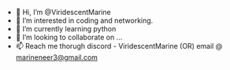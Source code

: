 - 👋 Hi, I’m @ViridescentMarine
- 👀 I’m interested in coding and networking. 
- 🌱 I’m currently learning python 
- 💞️ I’m looking to collaborate on ...
- 📫 Reach me thorugh discord - ViridescentMarine (OR) email @ marineneer3@gmail.com
